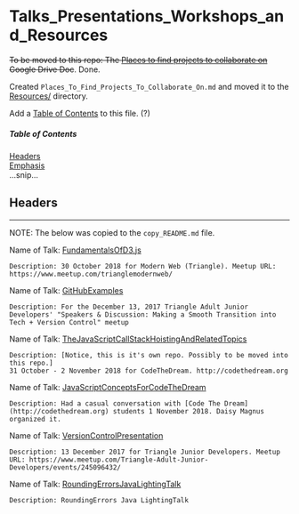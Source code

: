 # Talks_Presentations_Workshops_and_Resources

~~To be moved to this repo:
The [Places to find projects to collaborate on](https://docs.google.com/document/d/1Ty843tUH76rqN3I_Vfqdi3B3HqE0_23BkxCvPOJEfW0/edit#heading=h.toil46col8cy) Google Drive Doc~~. Done. 

Created `Places_To_Find_Projects_To_Collaborate_On.md` and moved it to the [Resources/](https://github.com/JamieBort/Talks_Presentations_Workshops_and_Resources/blob/master/Resources/) directory.

Add a [Table of Contents](https://stackoverflow.com/questions/18244417/how-do-i-create-some-kind-of-table-of-content-in-github-wiki) to this file. (?)

##### Table of Contents  
[Headers](#headers)  
[Emphasis](#emphasis)  
...snip...    
<a name="headers"/>
## Headers

---
NOTE: The below was copied to the `copy_README.md` file.

Name of Talk: [FundamentalsOfD3.js](https://github.com/JamieBort/TalksPresentationsWorkshops/tree/master/FundamentalsOfD3.js)
```
Description: 30 October 2018 for Modern Web (Triangle). Meetup URL: https://www.meetup.com/trianglemodernweb/
```

Name of Talk: [GitHubExamples](https://github.com/JamieBort/TalksPresentationsWorkshops/tree/master/GitHubExample)
```
Description: For the December 13, 2017 Triangle Adult Junior Developers' "Speakers & Discussion: Making a Smooth Transition into Tech + Version Control" meetup
```

Name of Talk: [TheJavaScriptCallStackHoistingAndRelatedTopics](https://github.com/JamieBort/TheJavaScriptCallStackHoistingAndRelatedTopics)
```
Description: [Notice, this is it's own repo. Possibly to be moved into this repo.]
31 October - 2 November 2018 for CodeTheDream. http://codethedream.org
```

Name of Talk: [JavaScriptConceptsForCodeTheDream](https://github.com/JamieBort/TalksPresentationsWorkshops/tree/master/JavaScriptConceptsForCodeTheDream)
```
Description: Had a casual conversation with [Code The Dream](http://codethedream.org) students 1 November 2018. Daisy Magnus organized it.
```

Name of Talk: [VersionControlPresentation](https://github.com/JamieBort/TalksPresentationsWorkshops/tree/master/VersionControlPresentation)
```
Description: 13 December 2017 for Triangle Junior Developers. Meetup URL: https://www.meetup.com/Triangle-Adult-Junior-Developers/events/245096432/
```

Name of Talk: [RoundingErrorsJavaLightingTalk](https://github.com/JamieBort/TalksPresentationsWorkshops/tree/master/RoundingErrorsJavaLightingTalk)
```
Description: RoundingErrors Java LightingTalk
```
